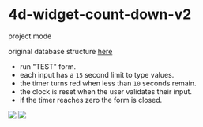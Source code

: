 # 4d-widget-count-down-v2
project mode

original database structure [here](https://github.com/miyako/4d-widget-count-down)

* run "TEST" form.
* each input has a `15` second limit to type values.
* the timer turns red when less than `10` seconds remain.
* the clock is reset when the user validates their input.
* if the timer reaches zero the form is closed.

![](https://github.com/user-attachments/assets/e57975b9-2f00-49d5-bab2-950ac8c66a79)
![](https://github.com/user-attachments/assets/8be23f31-4c2b-46b2-89a2-eff421cd2cce)
